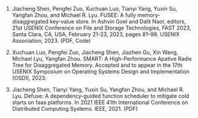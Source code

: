 1. Jiacheng Shen, Pengfei Zuo, Xuchuan Luo, Tianyi Yang, Yuxin Su, Yangfan Zhou, and Michael R. Lyu. FUSEE: A fully memory-disaggregated key-value store. In Ashvin Goel and Dalit Naor, editors, 21st USENIX Conference on File and Storage Technologies, FAST 2023, Santa Clara, CA, USA, February 21-23, 2023, pages 81–98. USENIX Association, 2023. (PDF, Code)

2. Xuchuan Luo, Pengfei Zuo, Jiacheng Shen, Jiazhen Gu, Xin Wang, Michael Lyu, Yangfan Zhou. SMART: A High-Performance Apative Radix Tree for Disaggregated Memory. Accepted and to appear in the 17th USENIX Symposium on Operating Systems Design and Implementation (OSDI), 2023.

3. Jiacheng Shen, Tianyi Yang, Yuxin Su, Yangfan Zhou, and Michael R. Lyu. Defuse: A dependency-guided function scheduler to mitigate cold starts on faas platforms. In 2021 IEEE 41th International Conference on Distributed Computing Systems. IEEE, 2021. (PDF)
